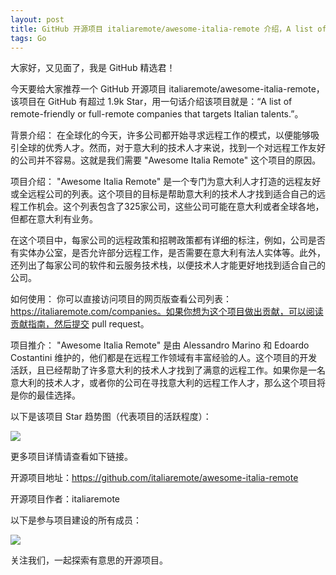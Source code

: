 ```yaml
---
layout: post
title: GitHub 开源项目 italiaremote/awesome-italia-remote 介绍，A list of remote-friendly or full-remote companies that targets Italian talents.
tags: Go
---
```


大家好，又见面了，我是 GitHub 精选君！

今天要给大家推荐一个 GitHub 开源项目 italiaremote/awesome-italia-remote，该项目在 GitHub 有超过 1.9k Star，用一句话介绍该项目就是：“A list of remote-friendly or full-remote companies that targets Italian talents.”。





背景介绍：
在全球化的今天，许多公司都开始寻求远程工作的模式，以便能够吸引全球的优秀人才。然而，对于意大利的技术人才来说，找到一个对远程工作友好的公司并不容易。这就是我们需要 "Awesome Italia Remote" 这个项目的原因。

项目介绍：
"Awesome Italia Remote" 是一个专门为意大利人才打造的远程友好或全远程公司的列表。这个项目的目标是帮助意大利的技术人才找到适合自己的远程工作机会。这个列表包含了325家公司，这些公司可能在意大利或者全球各地，但都在意大利有业务。

在这个项目中，每家公司的远程政策和招聘政策都有详细的标注，例如，公司是否有实体办公室，是否允许部分远程工作，是否需要在意大利有法人实体等。此外，还列出了每家公司的软件和云服务技术栈，以便技术人才能更好地找到适合自己的公司。

如何使用：
你可以直接访问项目的网页版查看公司列表：https://italiaremote.com/companies。如果你想为这个项目做出贡献，可以阅读贡献指南，然后提交 pull request。

项目推介：
"Awesome Italia Remote" 是由 Alessandro Marino 和 Edoardo Costantini 维护的，他们都是在远程工作领域有丰富经验的人。这个项目的开发活跃，且已经帮助了许多意大利的技术人才找到了满意的远程工作。如果你是一名意大利的技术人才，或者你的公司在寻找意大利的远程工作人才，那么这个项目将是你的最佳选择。





以下是该项目 Star 趋势图（代表项目的活跃程度）：

![](https://api.star-history.com/svg?repos=italiaremote/awesome-italia-remote&type=Timeline)

更多项目详情请查看如下链接。

开源项目地址：https://github.com/italiaremote/awesome-italia-remote 

开源项目作者：italiaremote

以下是参与项目建设的所有成员：

![](https://contrib.rocks/image?repo=italiaremote/awesome-italia-remote)

关注我们，一起探索有意思的开源项目。


